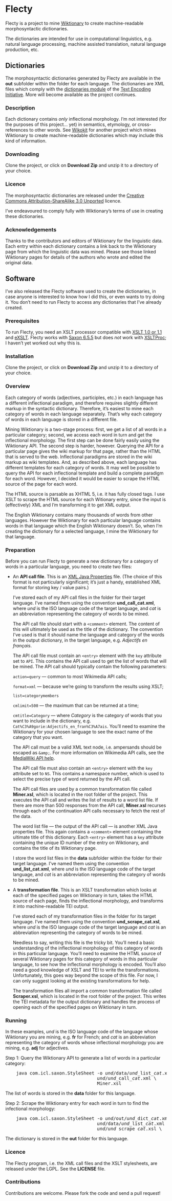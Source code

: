 # Flecty

Flecty is a project to mine [Wiktionary](https://www.wiktionary.org/) to create machine-readable morphosyntactic dictionaries.

The dictionaries are intended for use in computational linguistics, e.g. natural language processing, machine assisted translation, natural language production, etc.

## Dictionaries

The morphosyntactic dictionaries generated by Flecty are available in the **out** subfolder within the folder for each language. The dictionaries are XML files which comply with the [dictionaries module](http://www.tei-c.org/release/doc/tei-p5-doc/en/html/DI.html) of the [Text Encoding Initiative](http://www.tei-c.org). More will become available as the project continues.

### Description

Each dictionary contains _only_ inflectional morphology. I’m not interested (for the purposes of this project... yet) in semantics, etymology, or cross-references to other words. See [Wikokit](https://github.com/componavt/wikokit) for another project which mines Wiktionary to create machine-readable dictionaries which may include this kind of information.

### Downloading

Clone the project, or click on **Download Zip** and unzip it to a directory of your
choice.

### Licence

The morphosyntactic dictionaries are released under the [Creative Commons Attribution-ShareAlike 3.0 Unported](http://creativecommons.org/licenses/by-sa/3.0/) licence.

I’ve endeavoured to comply fully with Wiktionary’s terms of use in creating these dictionaries.

### Acknowledgements

Thanks to the contributors and editors of Wiktionary for the linguistic data. Each entry within each dictionary contains a link back to the Wiktionary page from which the linguistic data was mined. Please see those linked Wiktionary pages for details of the authors who wrote and edited the original data.

## Software

I’ve also released the Flecty software used to create the dictionaries, in case anyone is interested to know how I did this, or even wants to try doing it. You don’t need to run Flecty to access any dictionaries that I’ve already created.

### Prerequisites

To run Flecty, you need an XSLT processor compatible with [XSLT 1.0 or
1.1](http://www.w3.org/TR/xslt) and [eXSLT](http://exslt.org/). Flecty works with [Saxon
6.5.5](http://saxon.sourceforge.net/saxon6.5.5/) but does _not_ work with [XSLTProc](http://xmlsoft.org/libxslt/); I haven’t yet worked out why this is.

### Installation

Clone the project, or click on **Download Zip** and unzip it to a directory of your
choice.

### Overview

Each category of words (adjectives, participles, etc.) in each language has a different inflectional paradigm, and therefore requires slightly different markup in the syntactic dictionary. Therefore, it’s easiest to mine each category of words in each language separately. That’s why each category of words in each language is stored in a different file.

Mining Wiktionary is a two-stage process: first, we get a list of all words in a particular category; second, we access each word in turn and get the inflectional morphology. The first step can be done fairly easily using the Wiktionary API. The second step is harder, however. Querying the API for a particular page gives the wiki markup for that page, rather than the HTML that is served to the web. Inflectional paradigms are stored in the wiki markup as wiki templates. And, as described above, each language has different templates for each category of words. It may well be possible to query the API for each inflectional template and build a complete paradigm for each word. However, I decided it would be easier to scrape the HTML source of the page for each word.

The HTML source is parsable as XHTML 5, i.e. it has fully closed tags. I use XSLT to scrape the HTML source for each Witionary entry, since the input is (effectively) XML and I’m transforming it to get XML output.

The English Wiktionary contains many thousands of words from other languages. However the Wiktionary for each particular language contains words in that language which the English Wiktionary doesn’t. So, when I’m creating the dictionary for a selected language, I mine the Wiktionary for that language.

### Preparation

Before you can run Flecty to generate a new dictionary for a category of words in a particular language, you need to create two files:

* An **API call file**. This is an [XML Java Properties](http://docs.oracle.com/javase/7/docs/api/java/util/Properties.html) file. (The choice of this format is not particularly significant; it’s just a handy, established XML format for storing key / value pairs.)

  I’ve stored each of my API call files in the folder for their target language. I’ve named them using the convention **und_call_cat.xml**, where _und_ is the ISO language code of the target language, and _cat_ is an abbreviation representing the category of words to be mined.

  The API call file should start with a `<comment>` element. The content of this will ultimately be used as the title of the dictionary. The convention I’ve used is that it should name the language and category of the words in the output dictionary, in the target language, e.g. _Adjectifs en français_.

  The API call file must contain an `<entry>` element with the `key` attribute set to `API`. This contains the API call used to get the list of words that will be mined. The API call should typically contain the following parameters:

    `action=query` — common to most Wikimedia API calls;

    `format=xml` — because we’re going to transform the results using XSLT;

    `list=categorymembers`

    `cmlimit=500` — the maximum that can be returned at a time;

    `cmtitle=Category` — where _Category_ is the category of words that you want to include in the dictionary, e.g. `Cat%C3%A9gorie:Adjectifs_en_fran%C3%A7ais`. You’ll need to examine the Wiktionary for your chosen language to see the exact name of the category that you want.

  The API call must be a valid XML text node, i.e. ampersands should be escaped as `&amp;`. For more information on Wikimedia API calls, see the [MediaWiki API help](https://en.wiktionary.org/w/api.php).

  The API call file must also contain an `<entry>` element with the `key` attribute set to `NS`. This contains a namespace number, which is used to select the precise type of word returned by the API call.

  The API call files are used by a common transformation file called **Miner.xsl**, which is located in the root folder of the project. This executes the API call and writes the list of results to a word list file. If there are more than 500 responses from the API call, **Miner.xsl** recurses through each of the continuation API calls necessary to fetch the rest of the data.

  The word list file — the output of the API call — is another XML Java properties file. This again contains a `<comment>` element containing the ultimate title of this dictionary. Each `<entry>` element has a `key` attribute containing the unique ID number of the entry on Wiktionary, and contains the title of its Wiktionary page.

  I store the word list files in the **data** subfolder within the folder for their target language. I’ve named them using the convention **und_list_cat.xml**, where _und_ is the ISO language code of the target language, and _cat_ is an abbreviation representing the category of words to be mined.

* A **transformation file**. This is an XSLT transformation which looks at each of the specified pages on Wiktionary in turn, takes the HTML source of each page, finds the inflectional morphology, and transforms it into machine-readable TEI output.

  I’ve stored each of my transformation files in the folder for its target language. I’ve named them using the convention **und_scrape_cat.xsl**, where _und_ is the ISO language code of the target language and _cat_ is an abbreviation representing the category of words to be mined.

  Needless to say, writing this file is the tricky bit. You’ll need a basic understanding of the inflectional morphology of this category of words in this particular language. You’ll need to examine the HTML source of several Wiktionary pages for this category of words in this particular language, to see how the inflectional morphology is encoded. You’ll also need a good knowledge of XSLT and TEI to write the transformations. Unfortunately, this goes way beyond the scope of this file. For now, I can only suggest looking at the existing transformations for help.

  The transformation files all import a common transformation file called **Scraper.xsl**, which is located in the root folder of the project. This writes the TEI metadata for the output dictionary and handles the process of opening each of the specified pages on Wiktionary in turn.

### Running

In these examples, _und_ is the ISO language code of the language whose Wiktionary you are mining, e.g. **fr** for French; and _cat_ is an abbreviation representing the category of words whose inflectional morphology you are mining, e.g. **adj** for adjectives.

Step 1: Query the Wiktionary API to generate a list of words in a particular category:

<pre>
	java com.icl.saxon.StyleSheet -o <i>und</i>/data/<i>und</i>_list_<i>cat</i>.xml \
	                              <i>und</i>/<i>und</i>_call_<i>cat</i>.xml \
	                              Miner.xsl
</pre>

The list of words is stored in the **data** folder for this language.

Step 2: Scrape the Wiktionary entry for each word in turn to find the infectional morphology:

<pre>
	java com.icl.saxon.StyleSheet -o <i>und</i>/out/<i>und</i>_dict_<i>cat</i>.xml \
	                              <i>und</i>/data/<i>und</i>_list_<i>cat</i>.xml \
	                              <i>und</i>/<i>und</i>_scrape_<i>cat</i>.xsl \
</pre>

The dictionary is stored in the **out** folder for this language.

### Licence

The Flecty program, i.e. the XML call files and the XSLT stylesheets, are released under the LGPL. See the **LICENSE** file.

### Contributions

Contributions are welcome. Please fork the code and send a pull request!

